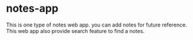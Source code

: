 # notes-app
This is one type of notes web app. you can add notes for future reference. This web app also provide search feature to find a notes.
